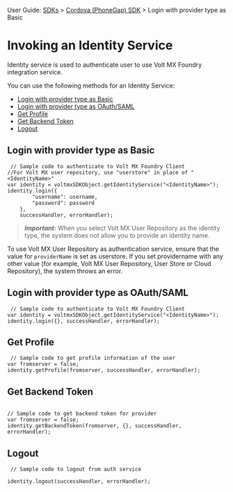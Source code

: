                              

User Guide: [SDKs](../Foundry_SDKs.md) > [Cordova (PhoneGap) SDK](Installing_PhoneGap_SDK.md) > Login with provider type as Basic

Invoking an Identity Service
============================

Identity service is used to authenticate user to use Volt MX Foundry integration service.

You can use the following methods for an Identity Service:

*   [Login with provider type as Basic](#login-with-provider-type-as-basic)
*   [Login with provider type as OAuth/SAML](#login-with-provider-type-as-oauth-saml)
*   [Get Profile](#get-profile)
*   [Get Backend Token](#get-backend-token)
*   [Logout](#logout)

Login with provider type as Basic
---------------------------------

```
 // Sample code to authenticate to Volt MX Foundry Client
//For Volt MX user repository, use "userstore" in place of "<IdentityName>"
var identity = voltmxSDKObject.getIdentityService("<IdentityName>");
identity.login({
        "username": username,
        "password": password
    },
    successHandler, errorHandler);
```

> **_Important:_** When you select Volt MX User Repository as the identity type, the system does not allow you to provide an identity name.  
  
To use Volt MX User Repository as authentication service, ensure that the value for `providerName` is set as userstore. If you set providername with any other value (for example, Volt MX User Repository, User Store or Cloud Repository), the system throws an error.

Login with provider type as OAuth/SAML
--------------------------------------

```
 // Sample code to authenticate to Volt MX Foundry Client
var identity = voltmxSDKObject.getIdentityService("<IdentityName>");
identity.login({}, successHandler, errorHandler);
```

Get Profile
-----------

```
 // Sample code to get profile information of the user
var fromserver = false;
identity.getProfile(fromserver, successHandler, errorHandler);
```

Get Backend Token
-----------------

```
 
// Sample code to get backend token for provider
var fromserver = false;
identity.getBackendToken(fromserver, {}, successHandler, errorHandler);
```

Logout
------

```
 // Sample code to logout from auth service

identity.logout(successHandler, errorHandler);
```
